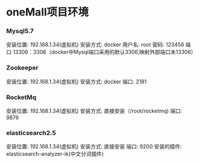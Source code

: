 # oneMall项目环境

### Mysql5.7
安装位置: 192.168.1.34(虚拟机)
安装方式: docker
用户名: root
密码: 123456
端口  13306：3306（docker中Mysql端口采用的默认3306,映射外部端口未13306）

### Zookeeper
安装位置: 192.168.1.34(虚拟机)
安装方式: docker
端口: 2181

### RocketMq
安装位置: 192.168.1.34(虚拟机)
安装方式: 直接安装（/root/rocketmq)
端口: 9876

### elasticsearch2.5
安装位置: 192.168.1.34(虚拟机)
安装方式: 直接安装
端口: 9200
安装的插件:  elasticsearch-analyzer-ik(中文分词插件)
